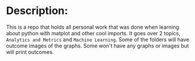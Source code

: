 # Description:
This is a repo that holds all personal work that was done when learning about python with matplot and other cool imports.
It goes over 2 topics, `Analytics and Metrics` and `Machine Learning`. Some of the folders will have outcome images of the graphs.
Some won't have any graphs or images but will print outcomes. 
